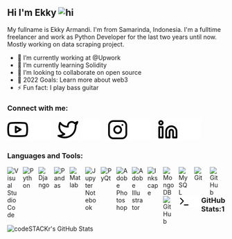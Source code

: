 ## Hi I'm Ekky <img src="https://user-images.githubusercontent.com/1303154/88677602-1635ba80-d120-11ea-84d8-d263ba5fc3c0.gif" width="28px" alt="hi">

My fullname is Ekky Armandi. I'm from Samarinda, Indonesia. I'm a fulltime freelancer and work as Python Developer for the last two years until now. Mostly working on data scraping project.

- 🔭 I’m currently working at @Upwork
- 🌱 I’m currently learning Solidity
- 👯 I’m looking to collaborate on open source
- 🥅 2022 Goals: Learn more about web3
- ⚡ Fun fact: I play bass guitar

### Connect with me:

[![website](./img/youtube-light.svg)](https://www.youtube.com/channel/UCdOpza8R3bgEXFlS-7R0fJg#gh-dark-mode-only)
[![website](./img/youtube-dark.svg)](https://www.youtube.com/channel/UCdOpza8R3bgEXFlS-7R0fJg#gh-dark-mode-only)
&nbsp;&nbsp;
[![website](./img/twitter-light.svg)](https://twitter.com/ekkyarmandi#gh-light-mode-only)
[![website](./img/twitter-dark.svg)](https://twitter.com/ekkyarmandi#gh-dark-mode-only)
&nbsp;&nbsp;
[![website](./img/instagram-light.svg)](https://instagram.com/ekkyarmandi#gh-light-mode-only)
[![website](./img/instagram-dark.svg)](https://instagram.com/ekkyarmandi#gh-dark-mode-only)
&nbsp;&nbsp;
[![website](./img/linkedin-light.svg)](https://linkedin.com/in/ekkyarmandi#gh-light-mode-only)
[![website](./img/linkedin-dark.svg)](https://linkedin.com/in/ekkyarmandi#gh-dark-mode-only)

### Languages and Tools:

<img align="left" alt="Visual Studio Code" width="26px" src="https://cdn.jsdelivr.net/gh/devicons/devicon/icons/vscode/vscode-original.svg" style="padding-right:10px;" />
<img align="left" alt="Python" width="26px" src="https://cdn.jsdelivr.net/gh/devicons/devicon/icons/python/python-original.svg" style="padding-right:10px;" />
<img align="left" alt="Django" width="26px" src="https://cdn.jsdelivr.net/gh/devicons/devicon/icons/django/django-original.svg" style="padding-right:10px;" />
<img align="left" alt="Pandas" width="26px" src="https://cdn.jsdelivr.net/gh/devicons/devicon/icons/pandas/pandas-original-wordmark.svg" style="padding-right:10px;" />
<img align="left" alt="Matlab" width="26px" src="https://cdn.jsdelivr.net/gh/devicons/devicon/icons/matlab/matlab-original.svg" style="padding-right:10px;" />
<img align="left" alt="Jupyter Notebook" width="26px" src="https://cdn.jsdelivr.net/gh/devicons/devicon/icons/jupyter/jupyter-original-wordmark.svg" style="padding-right:10px;" />
<img align="left" alt="PyQt" width="26px" src="https://cdn.jsdelivr.net/gh/devicons/devicon/icons/qt/qt-original.svg" style="padding-right:10px;" />
<img align="left" alt="Adobe Photoshop" width="26px" src="https://cdn.jsdelivr.net/gh/devicons/devicon/icons/photoshop/photoshop-plain.svg" style="padding-right:10px;" />
<img align="left" alt="Adobe Illustrator" width="26px" src="https://cdn.jsdelivr.net/gh/devicons/devicon/icons/illustrator/illustrator-plain.svg" style="padding-right:10px;" />
<img align="left" alt="Inkscape" width="26px" src="https://cdn.jsdelivr.net/gh/devicons/devicon/icons/inkscape/inkscape-original.svg" style="padding-right:10px;" />
<img align="left" alt="MongoDB" width="26px" src="https://cdn.jsdelivr.net/gh/devicons/devicon/icons/mongodb/mongodb-original.svg" style="padding-right:10px;" />
<img align="left" alt="MySQL" width="26px" src="https://cdn.jsdelivr.net/gh/devicons/devicon/icons/mysql/mysql-original.svg" style="padding-right:10px;" />
<img align="left" alt="Git" width="26px" src="https://cdn.jsdelivr.net/gh/devicons/devicon/icons/git/git-original.svg" style="padding-right:10px;" />
<img align="left" alt="GitHub" width="26px" src="https://user-images.githubusercontent.com/3369400/139447912-e0f43f33-6d9f-45f8-be46-2df5bbc91289.png" style="padding-right:10px;" />
<img align="left" alt="GitHub" width="26px" src="https://user-images.githubusercontent.com/3369400/139448065-39a229ba-4b06-434b-bc67-616e2ed80c8f.png" style="padding-right:10px;" />
<img align="left" alt="Terminal" width="26px" src="./img/terminal-light.svg" />
<img align="left" alt="Terminal" width="26px" src="./img/terminal-dark.svg" />
<br />
<br />

### GitHub Stats:1

<img align="left" alt="codeSTACKr's GitHub Stats" src="https://github-readme-stats.vercel.app/api?username=ekkyarmandi&show_icons=true&hide_border=false&title_color=1E90FF&icon_color=32CD32&bg_color=09131B&text_color=ffffff&border_color=C0C0C0" />